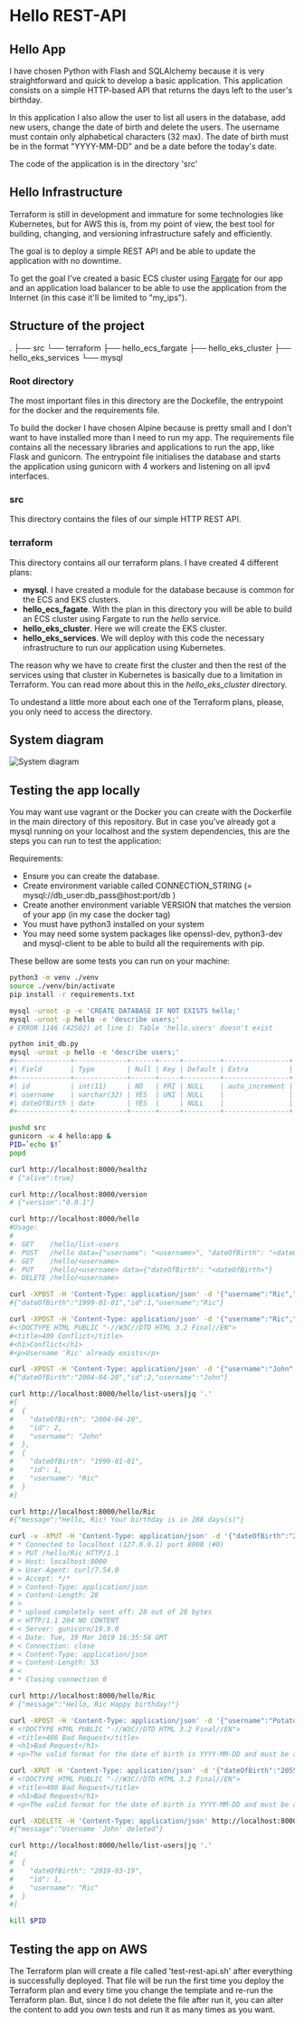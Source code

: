 # Hello REST-API

## Hello App
I have chosen Python with Flash and SQLAlchemy because it is very straightforward and quick to develop a basic application.
This application consists on a simple HTTP-based API that returns the days left to the user's birthday.

In this application I also allow the user to list all users in the database, add new users, change the date of birth and delete the users.
The username must contain only alphabetical characters (32 max).
The date of birth must be in the format "YYYY-MM-DD" and be a date before the today's date.

The code of the application is in the directory 'src'

## Hello Infrastructure
Terraform is still in development and immature for some technologies like Kubernetes, but for AWS this is, from my point of view, the best tool for building, changing, and versioning infrastructure safely and efficiently.

The goal is to deploy a simple REST API and be able to update the application with no downtime.

To get the goal I've created a basic ECS cluster using [Fargate](https://docs.aws.amazon.com/AmazonECS/latest/developerguide/launch_types.html#launch-type-fargate) for our app and an application load balancer to be able to use the application from the Internet (in this case it'll be limited to "my_ips").

## Structure of the project
.
├── src
└── terraform
    ├── hello_ecs_fargate
    ├── hello_eks_cluster
    ├── hello_eks_services
    └── mysql

### Root directory
The most important files in this directory are the Dockefile, the entrypoint for the docker and the requirements file.

To build the docker I have chosen Alpine because is pretty small and I don't want to have installed more than I need to run my app.
The requirements file contains all the necessary libraries and applications to run the app, like Flask and gunicorn.
The entrypoint file initialises the database and starts the application using gunicorn with 4 workers and listening on all ipv4 interfaces.

### src
This directory contains the files of our simple HTTP REST API.

### terraform
This directory contains all our terraform plans. 
I have created 4 different plans:
* **mysql**. I have created a module for the database because is common for the ECS and EKS clusters.
* **hello_ecs_fagate**. With the plan in this directory you will be able to build an ECS cluster using Fargate to run the *hello* service.
* **hello_eks_cluster**. Here we will create the EKS cluster.
* **hello_eks_services**. We will deploy with this code the necessary infrastructure to run our application using Kubernetes.

The reason why we have to create first the cluster and then the rest of the services using that cluster in Kubernetes is basically due to a limitation in Terraform. You can read more about this in the *hello_eks_cluster* directory.

To undestand a little more about each one of the Terraform plans, please, you only need to access the directory.


## System diagram
![System diagram](./aws_infra.png)


## Testing the app locally
You may want use vagrant or the Docker you can create with the Dockerfile in the main directory of this repository. But in case you've already got a mysql running on your localhost and the system dependencies, this are the steps you can run to test the application:

Requirements:

* Ensure you can create the database.
* Create environment variable called CONNECTION_STRING (= mysql://db_user:db_pass@host:port/db )
* Create another environment variable VERSION that matches the version of your app (in my case the docker tag)
* You must have python3 installed on your system
* You may need some system packages like openssl-dev, python3-dev and mysql-client to be able to build all the requirements with pip.


These bellow are some tests you can run on your machine:
```bash
python3 -m venv ./venv
source ./venv/bin/activate
pip install -r requirements.txt

mysql -uroot -p -e 'CREATE DATABASE IF NOT EXISTS hello;' 
mysql -uroot -p hello -e 'describe users;'
# ERROR 1146 (42S02) at line 1: Table 'hello.users' doesn't exist

python init_db.py
mysql -uroot -p hello -e 'describe users;'
#+-------------+-------------+------+-----+---------+----------------+
#| Field       | Type        | Null | Key | Default | Extra          |
#+-------------+-------------+------+-----+---------+----------------+
#| id          | int(11)     | NO   | PRI | NULL    | auto_increment |
#| username    | varchar(32) | YES  | UNI | NULL    |                |
#| dateOfBirth | date        | YES  |     | NULL    |                |
#+-------------+-------------+------+-----+---------+----------------+

pushd src
gunicorn -w 4 hello:app &
PID=`echo $!`
popd

curl http://localhost:8000/healthz
# {"alive":true}

curl http://localhost:8000/version
# {"version":"0.0.1"}

curl http://localhost:8000/hello
#Usage:
# 
#- GET    /hello/list-users
#- POST   /hello data={"username": "<username>", "dateOfBirth": "<dateOfBirth>"}
#- GET    /hello/<username>
#- PUT    /hello/<username> data={"dateOfBirth": "<dateOfBirth>"}
#- DELETE /hello/<username>

curl -XPOST -H 'Content-Type: application/json' -d '{"username":"Ric","dateOfBirth":"1999-01-01"}' http://localhost:8000/hello
#{"dateOfBirth":"1999-01-01","id":1,"username":"Ric"}

curl -XPOST -H 'Content-Type: application/json' -d '{"username":"Ric","dateOfBirth":"2004-04-20"}' http://localhost:8000/hello
#<!DOCTYPE HTML PUBLIC "-//W3C//DTD HTML 3.2 Final//EN">
#<title>409 Conflict</title>
#<h1>Conflict</h1>
#<p>Username 'Ric' already exists</p>

curl -XPOST -H 'Content-Type: application/json' -d '{"username":"John","dateOfBirth":"2004-04-20"}' http://localhost:8000/hello
#{"dateOfBirth":"2004-04-20","id":2,"username":"John"}

curl http://localhost:8000/hello/list-users|jq '.'
#[
#  {
#    "dateOfBirth": "2004-04-20",
#    "id": 2,
#    "username": "John"
#  },
#  {
#    "dateOfBirth": "1999-01-01",
#    "id": 1,
#    "username": "Ric"
#  }
#]

curl http://localhost:8000/hello/Ric
#{"message":"Hello, Ric! Your birthday is in 288 days(s)"}

curl -v -XPUT -H 'Content-Type: application/json' -d '{"dateOfBirth":"2019-03-19"}' http://localhost:8000/hello/Ric
# * Connected to localhost (127.0.0.1) port 8000 (#0)
# > PUT /hello/Ric HTTP/1.1
# > Host: localhost:8000
# > User-Agent: curl/7.54.0
# > Accept: */*
# > Content-Type: application/json
# > Content-Length: 28
# > 
# * upload completely sent off: 28 out of 28 bytes
# < HTTP/1.1 204 NO CONTENT
# < Server: gunicorn/19.9.0
# < Date: Tue, 19 Mar 2019 16:35:58 GMT
# < Connection: close
# < Content-Type: application/json
# < Content-Length: 53
# < 
# * Closing connection 0

curl http://localhost:8000/hello/Ric
# {"message":"Hello, Ric Happy birthday!"}

curl -XPOST -H 'Content-Type: application/json' -d '{"username":"Potatoe","dateOfBirth":"2044-04-20"}' http://localhost:8000/hello
# <!DOCTYPE HTML PUBLIC "-//W3C//DTD HTML 3.2 Final//EN">
# <title>400 Bad Request</title>
# <h1>Bad Request</h1>
# <p>The valid format for the date of birth is YYYY-MM-DD and must be a date before the today date.</p>

curl -XPUT -H 'Content-Type: application/json' -d '{"dateOfBirth":"2055-03-19"}' http://localhost:8000/hello/Ric
# <!DOCTYPE HTML PUBLIC "-//W3C//DTD HTML 3.2 Final//EN">
# <title>400 Bad Request</title>
# <h1>Bad Request</h1>
# <p>The valid format for the date of birth is YYYY-MM-DD and must be a date before the today date.</p>

curl -XDELETE -H 'Content-Type: application/json' http://localhost:8000/hello/John
#{"message":"Username 'John' deleted"}

curl http://localhost:8000/hello/list-users|jq '.'
#[
#  {
#    "dateOfBirth": "2019-03-19",
#    "id": 1,
#    "username": "Ric"
#  }
#]

kill $PID

```

## Testing the app on AWS
The Terraform plan will create a file called 'test-rest-api.sh' after everything is successfully deployed.
That file will be run the first time you deploy the Terraform plan and every time you change the template and re-run the Terraform plan.
But, since I do not delete the file after run it, you can alter the content to add you own tests and run it as many times as you want.


